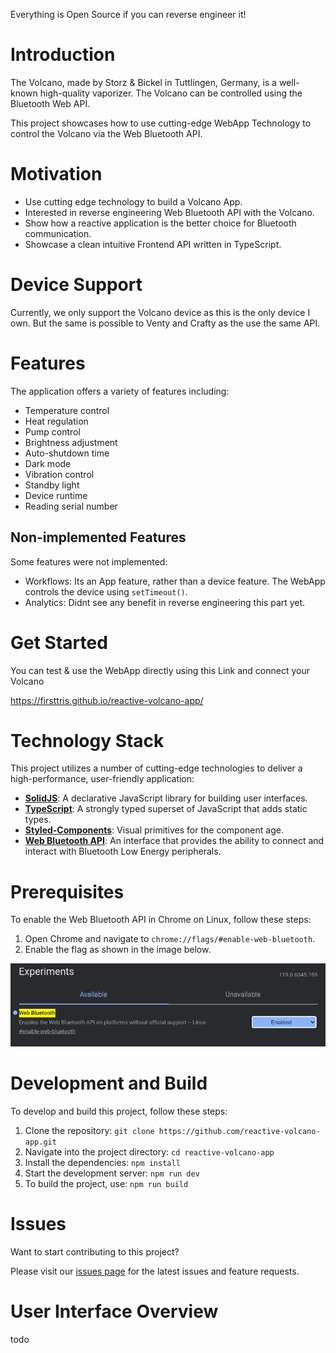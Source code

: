 

Everything is Open Source if you can reverse engineer it!

# Introduction

The Volcano, made by Storz & Bickel in Tuttlingen, Germany, is a well-known high-quality vaporizer. The Volcano can be controlled using the Bluetooth Web API. 

This project showcases how to use cutting-edge WebApp Technology to control the Volcano via the Web Bluetooth API.

# Motivation

- Use cutting edge technology to build a Volcano App.
- Interested in reverse engineering Web Bluetooth API with the Volcano. 
- Show how a reactive application is the better choice for Bluetooth communication.
- Showcase a clean intuitive Frontend API written in TypeScript.

# Device Support
Currently, we only support the Volcano device as this is the only device I own. But the same is possible to Venty and Crafty as the use the same API.

# Features
The application offers a variety of features including:

- Temperature control
- Heat regulation
- Pump control
- Brightness adjustment
- Auto-shutdown time
- Dark mode
- Vibration control
- Standby light
- Device runtime
- Reading serial number

## Non-implemented Features
Some features were not implemented:

- Workflows: Its an App feature, rather than a device feature. The WebApp controls the device using `setTimeout()`.
- Analytics: Didnt see any benefit in reverse engineering this part yet.

# Get Started

You can test & use the WebApp directly using this Link and connect your Volcano

https://firsttris.github.io/reactive-volcano-app/

# Technology Stack

This project utilizes a number of cutting-edge technologies to deliver a high-performance, user-friendly application:

- **[SolidJS](https://www.solidjs.com/)**: A declarative JavaScript library for building user interfaces.
- **[TypeScript](https://www.typescriptlang.org/)**: A strongly typed superset of JavaScript that adds static types.
- **[Styled-Components](https://styled-components.com/)**: Visual primitives for the component age.
- **[Web Bluetooth API](https://developer.mozilla.org/en-US/docs/Web/API/Web_Bluetooth_API)**: An interface that provides the ability to connect and interact with Bluetooth Low Energy peripherals.

# Prerequisites

To enable the Web Bluetooth API in Chrome on Linux, follow these steps:

1. Open Chrome and navigate to `chrome://flags/#enable-web-bluetooth`.
2. Enable the flag as shown in the image below.

![Enabling Web Bluetooth API in Chrome](/docs/web-bluetooth-api.png)

# Development and Build

To develop and build this project, follow these steps:

1. Clone the repository: `git clone https://github.com/reactive-volcano-app.git`
2. Navigate into the project directory: `cd reactive-volcano-app`
3. Install the dependencies: `npm install`
5. Start the development server: `npm run dev`
6. To build the project, use: `npm run build`

# Issues

Want to start contributing to this project? 

Please visit our [issues page](https://github.com/firsttris/reactive-volcano-app/issues) for the latest issues and feature requests.

# User Interface Overview

todo